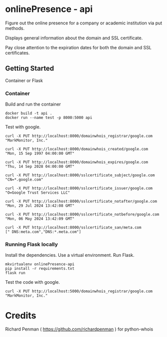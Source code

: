 # onlinePresence - api

Figure out the online presence for a company or academic institution via put methods.

Displays general information about the domain and SSL certificate.

Pay close attention to the expiration dates for both the domain and SSL certificates.

## Getting Started

Container or Flask

### Container

Build and run the container
```
docker build -t api .
docker run --name test -p 8000:5000 api
```

Test with google.
```
curl -X PUT http://localhost:8000/domainwhois_registrar/google.com
"MarkMonitor, Inc."

curl -X PUT http://localhost:8000/domainwhois_created/google.com
"Mon, 15 Sep 1997 04:00:00 GMT"

curl -X PUT http://localhost:8000/domainwhois_expires/google.com
"Thu, 14 Sep 2028 04:00:00 GMT"

curl -X PUT http://localhost:8000/sslcertificate_subject/google.com
"CN=*.google.com"

curl -X PUT http://localhost:8000/sslcertificate_issuer/google.com
"O=Google Trust Services LLC"

curl -X PUT http://localhost:8000/sslcertificate_notafter/google.com
"Mon, 29 Jul 2024 13:42:08 GMT"

curl -X PUT http://localhost:8000/sslcertificate_notbefore/google.com
"Mon, 06 May 2024 13:42:09 GMT"

curl -X PUT http://localhost:8000/sslcertificate_san/meta.com
[" DNS:meta.com","DNS:*.meta.com"]
```

### Running Flask locally

Install the dependencies. Use a virtual environment. Run Flask.

```
mkvirtualenv onlinePresence-api
pip install -r requirements.txt
flask run
```

Test the code with google.
```
curl -X PUT http://localhost:5000/domainwhois_registrar/google.com
"MarkMonitor, Inc."
```

# Credits

Richard Penman ( https://github.com/richardpenman ) for python-whois

